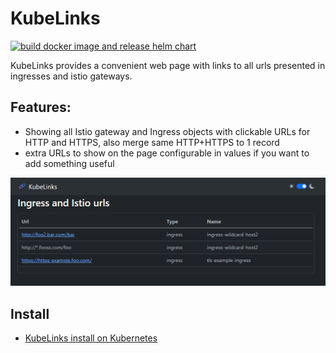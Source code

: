 # KubeLinks

[![build docker image and release helm chart](https://github.com/kkirara/KubeLinks/actions/workflows/release.yml/badge.svg)](https://github.com/kkirara/KubeLinks/actions/workflows/release.yml)

KubeLinks provides a convenient web page with links to all urls presented in ingresses and istio gateways.

## Features:
  * Showing all Istio gateway and Ingress objects with clickable URLs for HTTP and HTTPS, also merge same HTTP+HTTPS to 1 record
  * extra URLs to show on the page configurable in values if you want to add something useful

![Screen](KubeLinksScreen.png)

## Install
  * [KubeLinks install on Kubernetes](https://kkirara.github.io/KubeLinks/)
